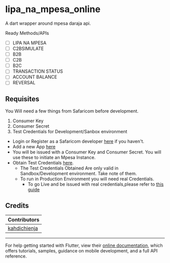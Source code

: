 # lipa_na_mpesa_online

A dart wrapper around mpesa daraja api.

Ready Methods/APIs

- [ ] LIPA NA MPESA
- [ ] C2BSIMULATE
- [ ] B2B
- [ ] C2B
- [ ] B2C
- [ ] TRANSACTION STATUS
- [ ] ACCOUNT BALANCE
- [ ] REVERSAL

## Requisites

You Will need a few things from Safaricom before development.

1. Consumer Key
2. Consumer Secret
3. Test Credentials for Development/Sanbox environment

- Login or Register as a Safaricom developer [here](https://developer.safaricom.co.ke/login-register) if you haven't.
- Add a new App [here](https://developer.safaricom.co.ke/user/me/apps)
- You will be issued with a Consumer Key and Consumer Secret. You will use these to initiate an Mpesa Instance.
- Obtain Test Credentials [here](https://developer.safaricom.co.ke/test_credentials).
  - The Test Credentials Obtained Are only valid in Sandbox/Development environment. Take note of them.
  - To run in Production Environment you will need real Credentials.
    - To go Live and be issued with real credentials,please refer to [this guide](https://developer.safaricom.co.ke/docs?javascript#going-live)



## Credits

| Contributors |
|--------------|
| [kahdichienja](https://github.com/kahdichienja) |

----------------------------

For help getting started with Flutter, view their
[online documentation](https://flutter.dev/docs), which offers tutorials,
samples, guidance on mobile development, and a full API reference.
